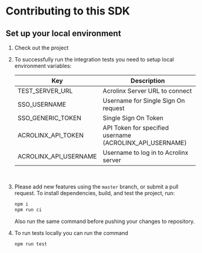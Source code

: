 # Contributing to this SDK

## Set up your local environment

1. Check out the project

2. To successfully run the integration tests you need to setup local environment variables:

    |Key|Description|
    |---|-----------|
    TEST_SERVER_URL|Acrolinx Server URL to connect|
    SSO_USERNAME|Username for Single Sign On request
    SSO_GENERIC_TOKEN|Single Sign On Token
    ACROLINX_API_TOKEN|API Token for specified username (ACROLINX_API_USERNAME)
    ACROLINX_API_USERNAME|Username to log in to Acrolinx server|
    </br>

3. Please add new features using the `master` branch, or submit a pull request. To install dependencies, build, and test the project, run:

     ```bash
    npm i
    npm run ci
    ```
    Also run the same command before pushing your changes to repository.

4. To run tests locally you can run the command
    ```
    npm run test
    ```
